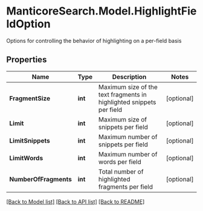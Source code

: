 # ManticoreSearch.Model.HighlightFieldOption
Options for controlling the behavior of highlighting on a per-field basis

## Properties

Name | Type | Description | Notes
------------ | ------------- | ------------- | -------------
**FragmentSize** | **int** | Maximum size of the text fragments in highlighted snippets per field | [optional] 
**Limit** | **int** | Maximum size of snippets per field | [optional] 
**LimitSnippets** | **int** | Maximum number of snippets per field | [optional] 
**LimitWords** | **int** | Maximum number of words per field | [optional] 
**NumberOfFragments** | **int** | Total number of highlighted fragments per field | [optional] 

[[Back to Model list]](../README.md#documentation-for-models) [[Back to API list]](../README.md#documentation-for-api-endpoints) [[Back to README]](../README.md)

